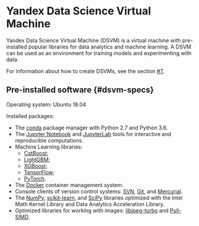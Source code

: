 # Yandex Data Science Virtual Machine

Yandex Data Science Virtual Machine (DSVM) is a virtual machine with pre-installed popular libraries for data analytics and machine learning. A DSVM can be used as an environment for training models and experimenting with data.

For information about how to create DSVMs, see the section [#T](quickstart.md).

## Pre-installed software {#dsvm-specs}

Operating system: Ubuntu 18.04

Installed packages:

- The [conda](https://conda.io/docs/index.html) package manager with Python 2.7 and Python 3.6.
- The [Jupyter Notebook](http://jupyter.org/index.html) and [JupyterLab](https://jupyterlab.readthedocs.io/en/stable/) tools for interactive and reproducible computations.
- Machine Learning libraries:
    - [CatBoost](https://catboost.yandex/);
    - [LightGBM](https://github.com/Microsoft/LightGBM);
    - [XGBoost](https://xgboost.readthedocs.io/en/latest/);
    - [TensorFlow](https://www.tensorflow.org/);
    - [PyTorch](https://pytorch.org/).
- The [Docker](https://www.docker.com) container management system.
- Console clients of version control systems: [SVN](https://subversion.apache.org/), [Git](https://git-scm.com/), and [Mercurial](https://www.mercurial-scm.org/).
- The [NumPy](https://anaconda.org/intel/numpy), [scikit-learn](https://anaconda.org/intel/scikit-learn), and [SciPy](https://anaconda.org/intel/scipy) libraries optimized with the Intel Math Kernel Library and Data Analytics Acceleration Library.
- Optimized libraries for working with images: [libjpeg-turbo](https://libjpeg-turbo.org) and [Pull-SIMD](https://github.com/uploadcare/pillow-simd#pull-simd).


